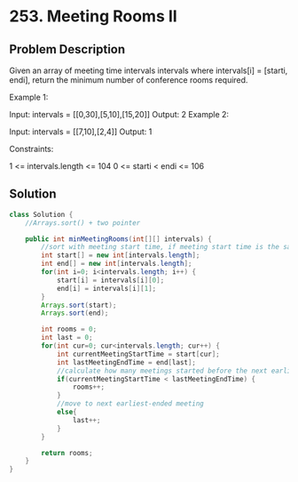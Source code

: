 # 253. Meeting Rooms II

## Problem Description

Given an array of meeting time intervals intervals where intervals[i] = [starti, endi], return the minimum number of conference rooms required.

 

Example 1:

Input: intervals = [[0,30],[5,10],[15,20]]
Output: 2
Example 2:

Input: intervals = [[7,10],[2,4]]
Output: 1
 

Constraints:

1 <= intervals.length <= 104
0 <= starti < endi <= 106

## Solution

```java
class Solution {
    //Arrays.sort() + two pointer

    public int minMeetingRooms(int[][] intervals) {
        //sort with meeting start time, if meeting start time is the same then sort with end time in ascending order
        int start[] = new int[intervals.length];
        int end[] = new int[intervals.length];
        for(int i=0; i<intervals.length; i++) {
            start[i] = intervals[i][0];
            end[i] = intervals[i][1];
        }
        Arrays.sort(start);
        Arrays.sort(end);

        int rooms = 0;
        int last = 0;
        for(int cur=0; cur<intervals.length; cur++) {
            int currentMeetingStartTime = start[cur];
            int lastMeetingEndTime = end[last];
            //calculate how many meetings started before the next earliest-ended meeting ends
            if(currentMeetingStartTime < lastMeetingEndTime) {
                rooms++;
            }
            //move to next earliest-ended meeting
            else{
                last++;
            }
        }

        return rooms;
    }
}
```